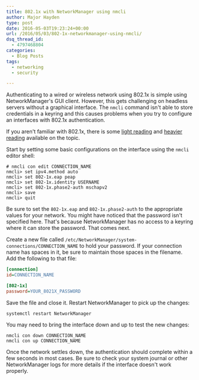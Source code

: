 ```yaml
---
title: 802.1x with NetworkManager using nmcli
author: Major Hayden
type: post
date: 2016-05-03T19:23:24+00:00
url: /2016/05/03/802-1x-networkmanager-using-nmcli/
dsq_thread_id:
  - 4797468804
categories:
  - Blog Posts
tags:
  - networking
  - security

---
```

Authenticating to a wired or wireless network using 802.1x is simple using NetworkManager's GUI client. However, this gets challenging on headless servers without a graphical interface. The `nmcli` command isn't able to store credentials in a keyring and this causes problems when you try to configure an interfaces with 802.1x authentication.

If you aren't familiar with 802.1x, there is some [light reading][1] and [heavier reading][2] available on the topic.

Start by setting some basic configurations on the interface using the `nmcli` editor shell:

```
# nmcli con edit CONNECTION_NAME
nmcli> set ipv4.method auto
nmcli> set 802-1x.eap peap
nmcli> set 802-1x.identity USERNAME
nmcli> set 802-1x.phase2-auth mschapv2
nmcli> save
nmcli> quit
```


Be sure to set the `802-1x.eap` and `802-1x.phase2-auth` to the appropriate values for your network. You might have noticed that the password isn't specified here. That's because NetworkManager has no access to a keyring where it can store the password. That comes next.

Create a new file called `/etc/NetworkManager/system-connections/CONNECTION_NAME` to hold your password. If your connection name has spaces in it, be sure to maintain those spaces in the filename. Add the following to that file:

```ini
[connection]
id=CONNECTION_NAME

[802-1x]
password=YOUR_8021X_PASSWORD
```


Save the file and close it. Restart NetworkManager to pick up the changes:

```
systemctl restart NetworkManager
```


You may need to bring the interface down and up to test the new changes:

```
nmcli con down CONNECTION_NAME
nmcli con up CONNECTION_NAME
```


Once the network settles down, the authentication should complete within a few seconds in most cases. Be sure to check your system journal or other NetworkManager logs for more details if the interface doesn't work properly.

 [1]: https://en.wikipedia.org/wiki/IEEE_802.1X
 [2]: https://www.sans.org/reading-room/whitepapers/authentication/implementing-ieee-8021x-wired-networks-34520

